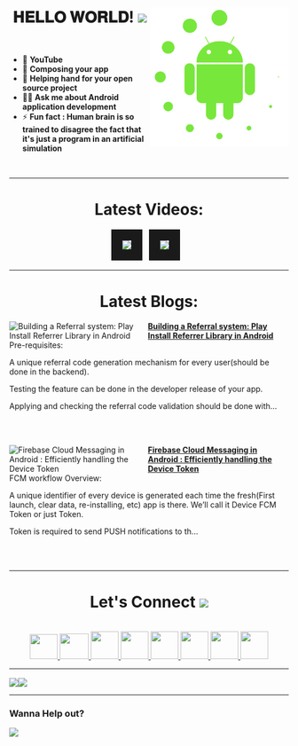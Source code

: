 <!-- intro hello world -->
<h1 align="center">
𝐇𝐄𝐋𝐋𝐎 𝐖𝐎𝐑𝐋𝐃! <img src="GIF/Earth.gif" width="24px">
<img src= "GIF/android_by_deiby_ybied_d3jaevn.gif" height="250px" align="right">
</h1>
<br>

- 💚 **YouTube**
- 🔮 **Composing your app**
- 🤝 **Helping hand for your open source project**
- 👨‍💻 **Ask me about Android application development**
- ⚡ **Fun fact : Human brain is so trained to disagree the fact that it's just a program in an artificial simulation**
<br>


<hr>


<!-- youtube section -->
<h1 align="center">
Latest Videos:
</h1>
<div align = "center">
<!-- YOUTUBE:START --><a href="https://www.youtube.com/watch?v=IwucrryJi70" target="_blank"><img src="https://i.ytimg.com/vi/IwucrryJi70/mqdefault.jpg" height="200px" border="20"></a>&nbsp &nbsp<a href="https://www.youtube.com/watch?v=LiAyPwk4xi0" target="_blank"><img src="https://i.ytimg.com/vi/LiAyPwk4xi0/mqdefault.jpg" height="200px" border="20"></a>&nbsp &nbsp<!-- YOUTUBE:END -->
</div>


<hr>


<h1 align="center">
Latest Blogs:
</h1>
<!-- HASHNODE_BLOG:START -->
<p align="left">
<a href="https://sagar0-0.hashnode.dev/building-a-referral-system-play-install-referrer-library-in-android" title="Building a Referral system: Play Install Referrer Library in Android"><img src="https://cdn.hashnode.com/res/hashnode/image/upload/v1694426881662/c70f0a16-dc81-4897-9fcd-3d690246e43b.png" alt="Building a Referral system: Play Install Referrer Library in Android" width="250px" align="left" /></a>
<a href="https://sagar0-0.hashnode.dev/building-a-referral-system-play-install-referrer-library-in-android" title="Building a Referral system: Play Install Referrer Library in Android"><strong>Building a Referral system: Play Install Referrer Library in Android</strong></a>
<br/> Pre-requisites:

A unique referral code generation mechanism for every user(should be done in the backend).

Testing the feature can be done in the developer release of your app.

Applying and checking the referral code validation should be done with... </p> <br/> <br/>
<p align="left">
<a href="https://sagar0-0.hashnode.dev/firebase-cloud-messaging-in-android-efficiently-handling-the-device-token" title="Firebase Cloud Messaging in Android : Efficiently handling the Device Token"><img src="https://cdn.hashnode.com/res/hashnode/image/upload/v1693918357084/21fe881e-0153-4582-9d7b-65462539670d.png" alt="Firebase Cloud Messaging in Android : Efficiently handling the Device Token" width="250px" align="left" /></a>
<a href="https://sagar0-0.hashnode.dev/firebase-cloud-messaging-in-android-efficiently-handling-the-device-token" title="Firebase Cloud Messaging in Android : Efficiently handling the Device Token"><strong>Firebase Cloud Messaging in Android : Efficiently handling the Device Token</strong></a>
<br/> FCM workflow Overview:

A unique identifier of every device is generated each time the fresh(First launch, clear data, re-installing, etc) app is there. We’ll call it Device FCM Token or just Token.

Token is required to send PUSH notifications to th... </p> <br/> <br/>
<!-- HASHNODE_BLOG:END -->
  
  
<hr>


<!-- connect section -->
<h1 align="center">
Let's Connect <img src="GIF/Handshake.gif" width="24px">
</h1>
<div align="center">
<p align="center">
  <br>
  <a href="https://www.youtube.com/channel/UCbXjqGX2O0UW12AIboO2Psw" target="_blank">
    <code><img  height="45" width="50" src="https://brandslogos.com/wp-content/uploads/images/large/youtube-icon-logo.png"></code>
  </a>
  <a href="mailto:sagar.0dev@gmail.com" target="_blank">
    <code><img height="46" width="52" src="https://logos-world.net/wp-content/uploads/2020/11/Gmail-Logo.png"></code>
  </a>
  <a href="https://twitter.com/sagar0_o" target="_blank">
    <code><img height="50" width="50" src="https://www.freepnglogos.com/uploads/twitter-logo-png/twitter-logo-vector-png-clipart-1.png"></code>
  </a>
  <a href="https://www.linkedin.com/in/sagar0-0malhotra/" target="_blank">
    <code><img height="50" width="50" src="https://cdn-icons-png.flaticon.com/512/174/174857.png"></code>
  </a>
  <a href="https://sagar0-0.medium.com/" target="_blank">
    <code><img height="50" width="50" src="https://cdn1.iconfinder.com/data/icons/social-media-circle-7/512/Circled_Medium_svg5-512.png"></code>
  </a>
  <a href="https://www.instagram.com/_sagar_malhotra_/" target="_blank">
    <code><img height="50" width="50" src="http://assets.stickpng.com/images/580b57fcd9996e24bc43c521.png"></code>
  </a>
  <a href="https://sagar0-0.hashnode.dev/" target="_blank">
    <code><img height="50" width="50" src="https://cdn.hashnode.com/res/hashnode/image/upload/v1611902473383/CDyAuTy75.png?auto=compress"></code>
  </a>
  <a href="https://discordapp.com/users/sagar0_0#2945" target="_blank">
    <code><img height="50" width="50" src="https://www.freepnglogos.com/uploads/discord-logo-png/discord-logo-logodownload-download-logotipos-1.png"></code>
  </a>
</p>
</div>


<hr>


<img align="center" height="150px" src="https://github-readme-streak-stats.herokuapp.com/?user=Sagar0-0&theme=dark&hide_border=true"><img align="center" height="160px" src="https://github-readme-stats.vercel.app/api?username=Sagar0-0&show_icons=true&hide_border=true&title_color=94b4a4&amp&icon_color=FFFFFF&amp&text_color=FFFFFF&amp&bg_color=000000&count_private=true&include_all_commits=true">


<hr>


### Wanna Help out?
<a href="https://www.buymeacoffee.com/0sagar0">
  <img src="https://user-images.githubusercontent.com/85388413/197355117-e4a5f6e7-44ee-4303-adb8-3ef39cd18246.jpg" width=200px>
</a>
